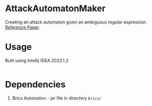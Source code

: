 # AttackAutomatonMaker

Creating an attack automaton given an ambiguous regular expression.
[Reference Paper](https://arxiv.org/pdf/2308.06246.pdf).
# Usage
Built using Intellij IDEA 2022.1.2 
```

```
# Dependencies
1. Brics Automaton - jar file in directory `brics/`

